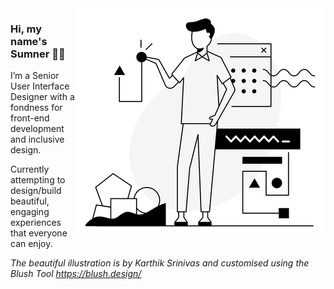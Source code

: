 <img align="right" src="https://github.com/sumnerbhandal/sumnerbhandal/blob/main/Tech%20Life%20-%20Dark%20Mode.png?raw=true" alt="Illustration of man interacting with tech symbols" width=400px height=367px/>

### Hi, my name's Sumner 👋🏽

I’m a Senior User Interface Designer with a fondness for front-end development and inclusive design. 

Currently attempting to design/build beautiful, engaging experiences that everyone can enjoy.

_The beautiful illustration is by Karthik Srinivas and customised using the Blush Tool https://blush.design/_
